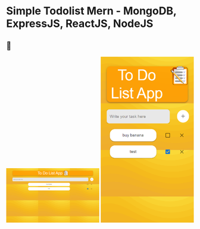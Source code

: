 # Simple Todolist Mern - MongoDB, ExpressJS, ReactJS, NodeJS
 
## 📸 

<img src="https://raw.githubusercontent.com/mrizalf7/simple_todolist_mern/main/screenshots/ss1.png" width="250">


<img src="https://raw.githubusercontent.com/mrizalf7/simple_todolist_mern/main/screenshots/ss2.png" width="250">

